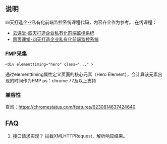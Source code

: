 ## 说明
四天打造企业私有化前端监控系统课程代码，内容齐全作为参考。
在线课程：
- [云课堂-四天打造企业私有化前端监控系统](https://study.163.com/course/courseMain.htm?courseId=1209759805&share=2&shareId=400000000351011)
- [思否课堂-四天打造企业私有化前端监控系统](https://segmentfault.com/ls/1650000022010770?r=bPrrH2)

### FMP采集
```
<div elementtiming="hero" class="..." >
```
通过elementtiming属性定义页面的核心元素（Hero Element），会计算该元素出现的时间作为FMP
ps：chrome 77及以上支持

### 兼容性
查询：https://chromestatus.com/features/6230814637424640

## FAQ
1. 接口请求实现？
拦截XMLHTTPRequest，解析响应结果。

